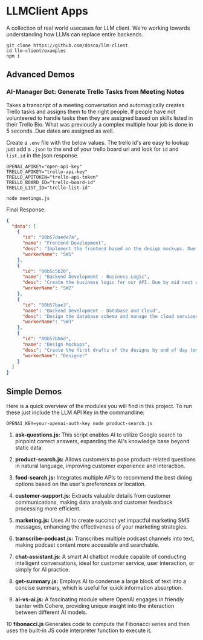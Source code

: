 # LLMClient Apps

A collection of real world usecases for LLM client. We're working towards understanding how LLMs can replace entire backends.

```console
git clone https://github.com/dosco/llm-client
cd llm-client/examples
npm i
```

## Advanced Demos

### AI-Manager Bot: Generate Trello Tasks from Meeting Notes

Takes a transcript of a meeting conversation and automagically creates Trello tasks and assigns them to the right people. If people have not volunteered to handle tasks then they are assigned based on skills listed in their Trello Bio. What was previously a complex multiple hour job is done in 5 seconds. Due dates are assigned as well.

Create a `.env` file with the below values. The trello id's are easy to lookup just add a `.json` to the end of your trello board url and look for `id` and `list.id` in the json response.

```console
OPENAI_APIKEY="open-api-key"
TRELLO_APIKEY="trello-api-key"
TRELLO_APITOKEN="trello-api-token"
TRELLO_BOARD_ID="trello-board-id"
TRELLO_LIST_ID="trello-list-id"
```

```console
node meetings.js
```

Final Response:

```json
{
  "data": [
    {
      "id": "00b57daede7a",
      "name": "Frontend Development",
      "desc": "Implement the frontend based on the design mockups. Due by next Friday.",
      "workerName": "SW1"
    },
    {
      "id": "00b5c5b20",
      "name": "Backend Development - Business Logic",
      "desc": "Create the business logic for our API. Due by mid next week.",
      "workerName": "SW2"
    },
    {
      "id": "00b57bae3",
      "name": "Backend Development - Database and Cloud",
      "desc": "Design the database schema and manage the cloud services. Due by Tuesday next week.",
      "workerName": "SW3"
    },
    {
      "id": "00b57bb6d",
      "name": "Design Mockups",
      "desc": "Create the first drafts of the designs by end of day tomorrow and finalize them by Wednesday.",
      "workerName": "Designer"
    }
  ]
}
```

## Simple Demos

Here is a quick overview of the modules you will find in this project. To run these just include the LLM API Key in the commandline:

```shell
OPENAI_KEY=your-openai-auth-key node product-search.js
```

1. **ask-questions.js:** This script enables AI to utilize Google search to pinpoint correct answers, expanding the AI's knowledge base beyond static data.

2. **product-search.js:** Allows customers to pose product-related questions in natural language, improving customer experience and interaction.

3. **food-search.js:** Integrates multiple APIs to recommend the best dining options based on the user's preferences or location.

4. **customer-support.js:** Extracts valuable details from customer communications, making data analysis and customer feedback processing more efficient.

5. **marketing.js:** Uses AI to create succinct yet impactful marketing SMS messages, enhancing the effectiveness of your marketing strategies.

6. **transcribe-podcast.js:** Transcribes multiple podcast channels into text, making podcast content more accessible and searchable.

7. **chat-assistant.js:** A smart AI chatbot module capable of conducting intelligent conversations, ideal for customer service, user interaction, or simply for AI practice.

8. **get-summary.js:** Employs AI to condense a large block of text into a concise summary, which is useful for quick information absorption.

9. **ai-vs-ai.js:** A fascinating module where OpenAI engages in friendly banter with Cohere, providing unique insight into the interaction between different AI models.

10 **fibonacci.js** Generates code to compute the Fibonacci series and then uses the built-in JS code interpreter function to execute it.

